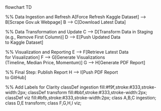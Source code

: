 
flowchart TD

%% Data Ingestion and Refresh
A[Force Refresh Kaggle Dataset] --> B[Scrape Gov.uk Webpage]
B --> C[Download Latest Data]

%% Data Transformation and Update
C --> D[Transform Data in Staging<br/>(e.g., Remove First Column)]
D --> E[Push Updated Data<br/>to Kaggle Dataset]

%% Visualization and Reporting
E --> F[Retrieve Latest Data<br/>for Visualization]
F --> G[Generate Visualizations<br/>(Timeline, Median Price, Momentum)]
G --> H[Generate PDF Report]

%% Final Step: Publish Report
H --> I[Push PDF Report<br/>to GitHub]

%% Add Labels for Clarity
classDef ingestion fill:#f9f,stroke:#333,stroke-width:2px;
classDef transform fill:#bbf,stroke:#333,stroke-width:2px;
classDef viz fill:#bfb,stroke:#333,stroke-width:2px;
class A,B,C ingestion;
class D,E transform;
class F,G,H,I viz;
    
